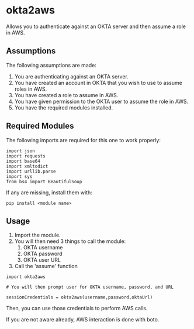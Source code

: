 # okta2aws
Allows you to authenticate against an OKTA server and then assume a role in AWS.

## Assumptions ##
The following assumptions are made:
1. You are authenticating against an OKTA server.
1. You have created an account in OKTA that you wish to use to assume roles in AWS.
1. You have created a role to assume in AWS.
1. You have given permission to the OKTA user to assume the role in AWS.
1. You have the required modules installed.

## Required Modules ##
The following imports are required for this one to work properly:
```
import json
import requests
import base64
import xmltodict
import urllib.parse
import sys
from bs4 import BeautifulSoup
```
If any are missing, install them with:
```
pip install <module name>
```

## Usage ##
1. Import the module.
1. You will then need 3 things to call the module:
   1. OKTA username
   1. OKTA password
   1. OKTA user URL
1. Call the 'assume' function

```
import okta2aws

# You will then prompt user for OKTA username, password, and URL

sessionCredentials = okta2aws(username,password,oktaUrl)
```
Then, you can use those credentials to perform AWS calls.

If you are not aware already, AWS interaction is done with boto.
